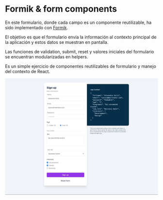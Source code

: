 # Formik & form components

En este formulario, donde cada campo es un componente reutilizable, ha sido implementado con [Formik](https://formik.org/).

El objetivo es que el formulario envía la información al contexto principal de la aplicación y estos datos se muestran en pantalla.

Las funciones de validation, submit, reset y valores iniciales del formulario se encuentran modularizadas en helpers.

Es un simple ejercicio de componentes reutilizables de formulario y manejo del contexto de React.

![Screen shot](./images/formik-form.webp)
